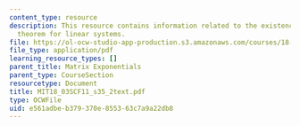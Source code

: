 ```yaml
---
content_type: resource
description: This resource contains information related to the existence and uniqueness
  theorem for linear systems.
file: https://ol-ocw-studio-app-production.s3.amazonaws.com/courses/18-03sc-differential-equations-fall-2011/e561adbeb379370e855363c7a9a22db8_MIT18_03SCF11_s35_2text.pdf
file_type: application/pdf
learning_resource_types: []
parent_title: Matrix Exponentials
parent_type: CourseSection
resourcetype: Document
title: MIT18_03SCF11_s35_2text.pdf
type: OCWFile
uid: e561adbe-b379-370e-8553-63c7a9a22db8
---
```

